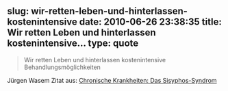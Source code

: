 slug: wir-retten-leben-und-hinterlassen-kostenintensive
date: 2010-06-26 23:38:35
title: Wir retten Leben und hinterlassen kostenintensive...
type: quote
---

> Wir retten Leben und hinterlassen kostenintensive Behandlungsmöglichkeiten

Jürgen Wasem Zitat aus: [Chronische Krankheiten: Das Sisyphos-Syndrom](http://www.faz.net/s/Rub0E9EEF84AC1E4A389A8DC6C23161FE44/Doc~E28CFAA3E4A97497FB22EA941049A9E18~ATpl~Ecommon~Scontent.html)

